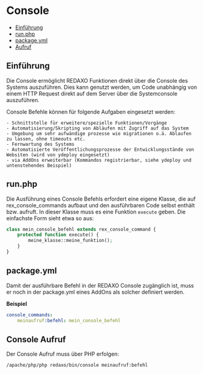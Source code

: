 # Console

- [Einführung](#einfuehrung)
- [run.php](#run)
- [package.yml](#package)
- [Aufruf](#console)

<a name="einfuehrung"></a>
## Einführung

Die Console ermöglicht REDAXO Funktionen direkt über die Console des Systems auszuführen. Dies kann genutzt werden, um Code unabhängig von einem HTTP Request direkt auf dem Server über die Systemconsole auszuführen.

Console Befehle können für folgende Aufgaben eingesetzt werden:

	- Schnittstelle für erweitere/spezielle Funktionen/Vorgänge
	- Automatisierung/Skripting von Abläufen mit Zugriff auf das System
	- Umgebung um sehr aufwändige prozesse wie migrationen o.ä. Ablaufen zu lassen, ohne timeouts etc.
	- Fernwartung des Systems
	- Automatisierte Veröffentlichungsprozesse der Entwicklungsstände von Websiten (wird von ydeploy eingesetzt)
	- via AddOns erweiterbar (Kommandos registrierbar, siehe ydeploy und untenstehendes Beispiel)

<a name="run"></a>
## run.php

Die Ausführung eines Console Befehls erfordert eine eigene Klasse, die auf rex_console_commands aufbaut und den ausführbaren Code selbst enthält bzw. aufruft. In dieser Klasse muss es eine Funktion `execute` geben. Die einfachste Form sieht etwa so aus:

```php
class mein_console_befehl extends rex_console_command {
    protected function execute() {
        meine_klasse::meine_funktion();
    }
}
```

<a name="package"></a>
## package.yml

Damit der ausführbare Befehl in der REDAXO Console zugänglich ist, muss er noch in der package.yml eines AddOns als solcher definiert werden.

**Beispiel**

```yml
console_commands:
    meinaufruf:befehl: mein_console_befehl
```

<a name="console"></a>
## Console Aufruf

Der Console Aufruf muss über PHP erfolgen:

```
/apache/php/php redaxo/bin/console meinaufruf:befehl
```
